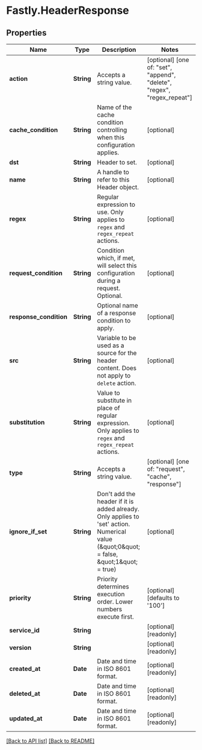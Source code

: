 # Fastly.HeaderResponse

## Properties

Name | Type | Description | Notes
------------ | ------------- | ------------- | -------------
**action** | **String** | Accepts a string value. | [optional]  [one of: "set", "append", "delete", "regex", "regex_repeat"]
**cache_condition** | **String** | Name of the cache condition controlling when this configuration applies. | [optional] 
**dst** | **String** | Header to set. | [optional] 
**name** | **String** | A handle to refer to this Header object. | [optional] 
**regex** | **String** | Regular expression to use. Only applies to `regex` and `regex_repeat` actions. | [optional] 
**request_condition** | **String** | Condition which, if met, will select this configuration during a request. Optional. | [optional] 
**response_condition** | **String** | Optional name of a response condition to apply. | [optional] 
**src** | **String** | Variable to be used as a source for the header content. Does not apply to `delete` action. | [optional] 
**substitution** | **String** | Value to substitute in place of regular expression. Only applies to `regex` and `regex_repeat` actions. | [optional] 
**type** | **String** | Accepts a string value. | [optional]  [one of: "request", "cache", "response"]
**ignore_if_set** | **String** | Don&#39;t add the header if it is added already. Only applies to &#39;set&#39; action. Numerical value (\&quot;0\&quot; &#x3D; false, \&quot;1\&quot; &#x3D; true) | [optional] 
**priority** | **String** | Priority determines execution order. Lower numbers execute first. | [optional]  [defaults to '100']
**service_id** | **String** |  | [optional] [readonly] 
**version** | **String** |  | [optional] [readonly] 
**created_at** | **Date** | Date and time in ISO 8601 format. | [optional] [readonly] 
**deleted_at** | **Date** | Date and time in ISO 8601 format. | [optional] [readonly] 
**updated_at** | **Date** | Date and time in ISO 8601 format. | [optional] [readonly] 


[[Back to API list]](../../README.md#endpoints) [[Back to README]](../../README.md)
